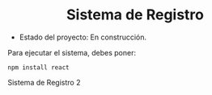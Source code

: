 <h1 align="center"> Sistema de Registro </h1>

- Estado del proyecto: En construcción.

Para ejecutar el sistema, debes poner:

```npm install react```

Sistema de Registro 2
